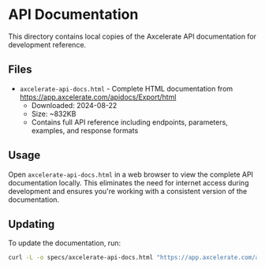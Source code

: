 # API Documentation

This directory contains local copies of the Axcelerate API documentation for development reference.

## Files

- `axcelerate-api-docs.html` - Complete HTML documentation from https://app.axcelerate.com/apidocs/Export/html
  - Downloaded: 2024-08-22
  - Size: ~832KB
  - Contains full API reference including endpoints, parameters, examples, and response formats

## Usage

Open `axcelerate-api-docs.html` in a web browser to view the complete API documentation locally. This eliminates the need for internet access during development and ensures you're working with a consistent version of the documentation.

## Updating

To update the documentation, run:
```bash
curl -L -o specs/axcelerate-api-docs.html "https://app.axcelerate.com/apidocs/Export/html"
```